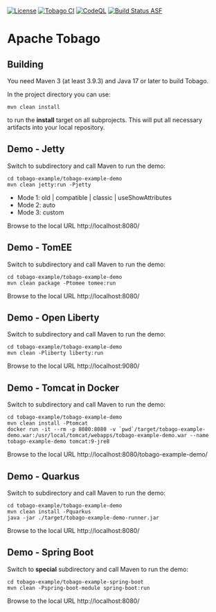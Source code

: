 [![License](https://img.shields.io/badge/License-Apache%202.0-blue.svg)](https://opensource.org/licenses/Apache-2.0)
[![Tobago CI](https://github.com/apache/myfaces-tobago/actions/workflows/tobago-ci.yml/badge.svg?branch=tobago-5.x)](https://github.com/apache/myfaces-tobago/actions/workflows/tobago-ci.yml)
[![CodeQL](https://github.com/apache/myfaces-tobago/actions/workflows/codeql-analysis.yml/badge.svg?branch=tobago-5.x)](https://github.com/apache/myfaces-tobago/actions/workflows/codeql-analysis.yml)
[![Build Status ASF](https://ci-builds.apache.org/buildStatus/icon?subject=ASF-Build&job=MyFaces%2FTobago+pipeline%2Ftobago-5.x)](https://ci-builds.apache.org/job/MyFaces/job/Tobago%20pipeline/job/tobago-5.x/)

# Apache Tobago

## Building

You need Maven 3 (at least 3.9.3) and Java 17 or later to build Tobago.

In the project directory you can use:

```
mvn clean install
```

to run the **install** target on all subprojects. This will
put all necessary artifacts into your local repository.

## Demo - Jetty

Switch to subdirectory and call Maven to run the demo:

```
cd tobago-example/tobago-example-demo
mvn clean jetty:run -Pjetty
```

* Mode 1: old | compatible | classic | useShowAttributes
* Mode 2: auto
* Mode 3: custom

Browse to the local URL http://localhost:8080/

## Demo - TomEE

Switch to subdirectory and call Maven to run the demo:

```
cd tobago-example/tobago-example-demo
mvn clean package -Ptomee tomee:run
```

Browse to the local URL http://localhost:8080/

## Demo - Open Liberty

Switch to subdirectory and call Maven to run the demo:

```
cd tobago-example/tobago-example-demo
mvn clean -Pliberty liberty:run
```

Browse to the local URL http://localhost:9080/

## Demo - Tomcat in Docker

Switch to subdirectory and call Maven to run the demo:

```
cd tobago-example/tobago-example-demo
mvn clean install -Ptomcat
docker run -it --rm -p 8080:8080 -v `pwd`/target/tobago-example-demo.war:/usr/local/tomcat/webapps/tobago-example-demo.war --name tobago-example-demo tomcat:9-jre8
```

Browse to the local URL http://localhost:8080/tobago-example-demo/

## Demo - Quarkus

Switch to subdirectory and call Maven to run the demo:

```
cd tobago-example/tobago-example-demo
mvn clean install -Pquarkus
java -jar ./target/tobago-example-demo-runner.jar
```

Browse to the local URL http://localhost:8080/

## Demo - Spring Boot

Switch to **special** subdirectory and call Maven to run the demo:

```
cd tobago-example/tobago-example-spring-boot
mvn clean -Pspring-boot-module spring-boot:run
```

Browse to the local URL http://localhost:8080/

